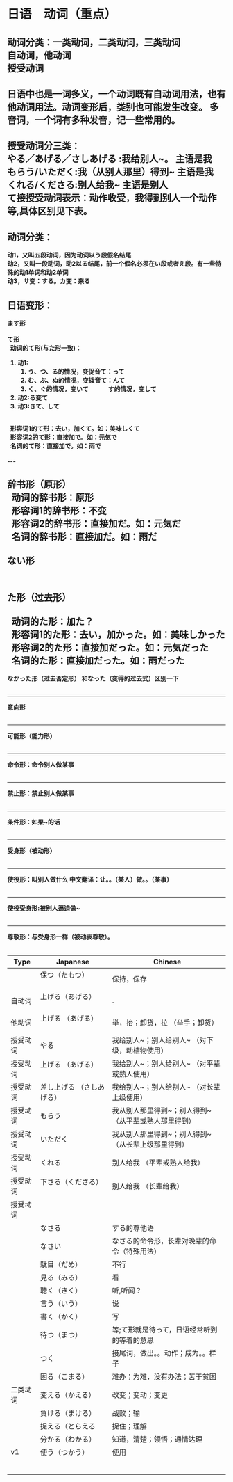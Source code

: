 # 日语　动词（重点）
动词分类：一类动词，二类动词，三类动词
<br>
自动词，他动词
<br>
授受动词
---
日语中也是一词多义，一个动词既有自动词用法，也有他动词用法。动词变形后，类别也可能发生改变。
多音词，一个词有多种发音，记一些常用的。
---
授受动词分三类：
<br>
やる／あげる／さしあげる :我给别人~。   <b>主语是我</b>
<br>
もらう/いただく:我（从别人那里）得到~   <b>主语是我</b>
<br>
くれる/くださる:别人给我~    <b>主语是别人</b>
<br>
<b>て接授受动词表示：动作收受，我得到别人一个动作等,具体区别见下表。</b>
---
## 动词分类：
<b>动1，又叫五段动词，因为动词以う段假名结尾</b>
<br>
<b>动2，又叫一段动词，动2以る结尾，前一个假名必须在い段或者え段。有一些特殊的动1单词和动2单词</b>
<br>
<b>动3，サ变：する。カ变：来る
<br>

## 日语变形：

<b>ます形</b>
<br>
<br>
<b>て形</b>
<br>
&nbsp;&nbsp;动词的て形(与た形一致)：
1. 动1:
	1. う、つ、る的情况，变促音て：って
	2. む、ぶ、ぬ的情况，变拨音て：んて
	3. く、ぐ的情况，变いて
　　　す的情况，变して
2. 动2:る变て
3. 动3:きて、して
<br>
&nbsp;&nbsp;形容词1的て形：去い，加くて。如：美味しくて
<br>
&nbsp;&nbsp;形容词2的て形：直接加で。如：元気で
<br>
&nbsp;&nbsp;名词的て形：直接加で。如：雨で
<br><br>
---

<b>辞书形（原形）</b>
<br>
&nbsp;&nbsp;动词的辞书形：原形
<br>
&nbsp;&nbsp;形容词1的辞书形：不变
<br>
&nbsp;&nbsp;形容词2的辞书形：直接加だ。如：元気だ
<br>
&nbsp;&nbsp;名词的辞书形：直接加だ。如：雨だ
<br><br>
<b>ない形</b>
<br><br>
---

<b>た形（过去形）</b>
<br><br>
&nbsp;&nbsp;动词的た形：加た？
<br>
&nbsp;&nbsp;形容词1的た形：去い，加かった。如：美味しかった
<br>
&nbsp;&nbsp;形容词2的た形：直接加だった。如：元気だった
<br>
&nbsp;&nbsp;名词的た形：直接加だった。如：雨だった
---

<b>なかった形（过去否定形） 和なった（变得的过去式）区别一下</b>
<br><br>

---

<b>意向形</b>
<br><br>

---
<b>可能形（能力形）</b>
<br><br>

---
<b>命令形：命令别人做某事</b>
<br><br>

---
<b>禁止形：禁止别人做某事</b>
<br><br>

---
<b>条件形：如果~的话</b>
<br><br>

---
<b>受身形（被动形）</b>
<br><br>

---
<b>使役形：叫别人做什么</b>
中文翻译：让。。（某人）做。。（某事）
<br><br>

---
<b>使役受身形:被别人逼迫做~</b>
<br><br>

---
<b>尊敬形：与受身形一样（被动表尊敬）。</b>
<br><br>



| Type   | Japanese                                                    | Chinese |
|------------|-----------------------------------------------------------|------------|
|          |   保つ（たもつ） 　　　 |  保持，保存     |
|    自动词      |  上げる（あげる）  　　　 |    .   |
|    他动词      |  上げる （あげる） 　　　 |   举，抬；卸货，拉  （举手；卸货）    |
|    授受动词      |    やる　 　 |  我给别人~；别人给别人~ （对下级，动植物使用）  |
|    授受动词      |    上げる （あげる） 　 |  我给别人~；别人给别人~ （对平辈或熟人使用）   |
|    授受动词      |    差し上げる （さしあげる） 　 |  我给别人~；别人给别人~ （对长辈上级使用）   |
|    授受动词      |   もらう  　 |  我从别人那里得到~；别人得到~  （从平辈或熟人那里得到）  |
|    授受动词      |   いただく  　 |  我从别人那里得到~；别人得到~  （从长辈上级那里得到）  |
|    授受动词      |   くれる  　 |   别人给我 （平辈或熟人给我）    |
|    授受动词      |   下さる（くださる）  　 |  别人给我  （长辈给我）  |
|    授受动词      |     　 |      |
|          |    なさる　　　 | する的尊他语      |
|          |    なさい　　　 |  なさる的命令形，长辈对晚辈的命令（特殊用法）     |
|          |    駄目（だめ）　　 |  不行     |
|          |  見る（みる） | 看      |
|          |    聴く（きく）　　　 |  听,听闻？      |
|          |    言う（いう）　 |  说     |
|          |   書く（かく）  |  写      |
|          |   待つ（まつ）  |  等;て形就是待って，日语经常听到的等着的意思    |
|          |   つく　　  | 接尾词，做出。。动作；成为。。样子   |
|          |   困る（こまる）  | 难办；为难，没有办法；苦于贫困     |
|    二类动词      |   変える（かえる）| 改变；变动；变更     |
|          |  負ける（まける）   |  战败；输    |
|          |  捉える（とらえる　|  捉住；理解    |
|          |  分かる（わかる）   | 知道，清楚；领悟；通情达理     |
|   v1       |  使う（つかう）   | 使用     |
|          |     |      |
|          |     |      |
|          |     |      |
|          |     |      |
|          |     |      |
|          |     |      |






